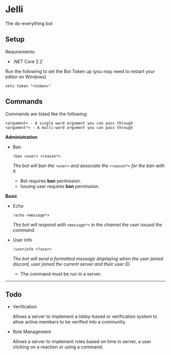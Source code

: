 # Jelli

The do-everything bot

## Setup

Requirements:

- .NET Core 2.2

Run the following to set the Bot Token up (you may need to restart your editor on Windows)

```
setx token "<token>"
```

## Commands

Commands are listed like the following:

```
<argument> - A single word argument you can pass through
<argument*> - A multi-word argument you can pass through
```

**Administration**

- Ban

  `!ban <user> <reason*>`

  _The bot will ban the `<user>` and associate the `<reason*>` for the ban with it._

  - Bot requires **ban** permission.
  - Issuing user requires **ban** permission.

**Basic**

- Echo

  `!echo <message*>`

  _The bot will respond with `<message*>` in the channel the user issued the command._

- User Info

  `!userinfo <?user>`

  _The bot will send a formatted message displaying when the user joined discord, user joined the current server and their user ID._

  - The command must be run in a server.

---

## Todo

- Verification

  Allows a server to implement a lobby-based or verification system to allow active members to be verified into a community.

- Role Management

  Allows a server to implement roles based on time in server, a user clicking on a reaction or using a command.
